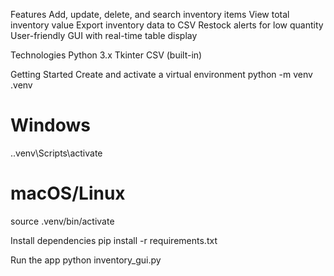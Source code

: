 Features
Add, update, delete, and search inventory items
View total inventory value
Export inventory data to CSV
Restock alerts for low quantity
User-friendly GUI with real-time table display

Technologies
Python 3.x
Tkinter
CSV (built-in)

Getting Started
Create and activate a virtual environment
python -m venv .venv
# Windows
.\.venv\Scripts\activate
# macOS/Linux
source .venv/bin/activate

Install dependencies
pip install -r requirements.txt

Run the app
python inventory_gui.py
